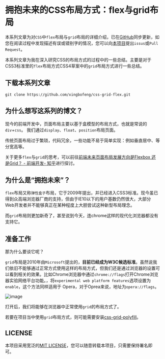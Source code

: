 # 拥抱未来的CSS布局方式：flex与grid布局

本系列文章为对`CSS`中`flex`布局与`grid`布局的详细介绍，已在[GitHub](https://github.com/xingbofeng/css-grid-flex)同步更新，如您在阅读过程中发现描述有误或错别字的情况，您可以向[本项目](https://github.com/xingbofeng/css-grid-flex)提出`issus`或`Pull Request`。

本系列文章为我在深入研究CSS的布局方式的过程中的一些总结。主要是对于CSS3标准里的`flex`布局方式CSS4草案中的`grid`布局方式进行一些总结。

## 下载本系列文章
```
git clone https://github.com/xingbofeng/css-grid-flex.git
```

## 为什么想写这系列的博文？
现今的前端开发中，页面布局主要以基于盒模型的布局方式，也就是常说的`div`+`css`。
我们通过`display`、`float`、`position`布局页面。

传统页面布局过于繁琐，代码冗余，一些功能不易于简单实现：例如垂直居中、等分宽高等。

关于更多`flex`与`grid`的思考，可以前往[前端未来页面布局发展方向是Flexbox 还是Grid？ - 前端开发- 知乎](https://www.zhihu.com/question/28691822)进行探讨。

## 为什么是“拥抱未来”？
`flex`布局又称`弹性盒子`布局，它于2009年提出，并已经进入CSS3标准。现今虽已得到众高端浏览器厂商的支持，但由于IE10以下的用户基数仍然很大，大部分Web开发者并不能够真正在某种程度上大胆尝试这种新型布局理念。

而`grid`布局则更加新奇了，甚至说到今天，连chrome这样的现代化浏览器都没有支持它。

## 准备工作

那为什么要谈它呢？

`grid`布局是2010年由`Microsoft`提出的，**目前已经成为W3C候选标准**。虽然说我们依旧不能够通过正常方式使用这样的布局方式，但我们还是通过浏览器的设置可以看到相关的效果。比如Chrome浏览器中通过`chrome://flags`打开Chrome浏览器实验网络平台功能。，将`experimental web platform features`选项设置为`enable`，这个方法同样适用于 Opera，对于Oprea来说，地址为`opera://flags`。

![image](http://oczira72b.bkt.clouddn.com/grid-flex-1.jpg)

打开后，我们将能够在浏览器中正常使用`grid`的布局方式了。

若要在项目当中使用`grid`布局方式，则可能需要安装[css-grid-polyfill](https://github.com/FremyCompany/css-grid-polyfill)。

## LICENSE
本项目采用宽泛的[MIT LICENSE](./LICENSE)，您可以随意转载本项目，只需要保持署名即可。